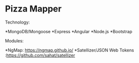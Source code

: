 # Pizza Mapper

Technology:

*MongoDB/Mongoose
*Express
*Angular
*Node.js
*Bootstrap

Modules:

*NgMap: https://ngmap.github.io/
*Satellizer/JSON Web Tokens :https://github.com/sahat/satellizer
